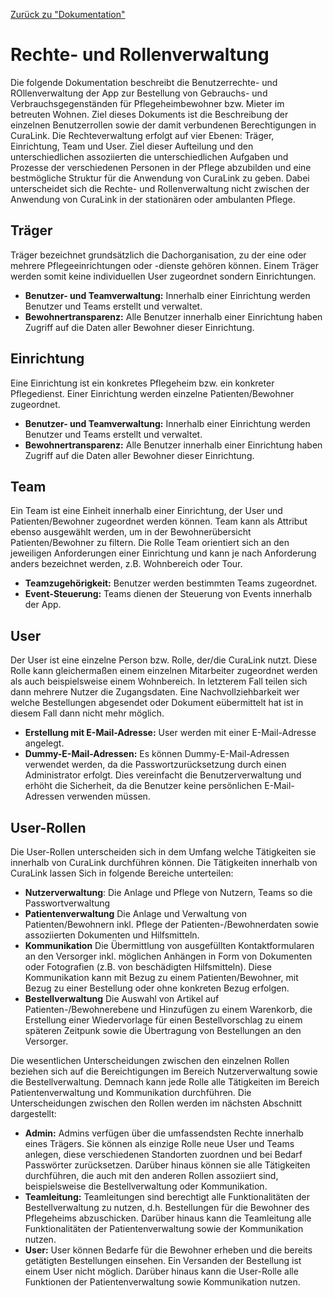 [Zurück zu "Dokumentation"](README.md)

# Rechte- und Rollenverwaltung
Die folgende Dokumentation beschreibt die Benutzerrechte- und ROllenverwaltung der App zur Bestellung von Gebrauchs- und Verbrauchsgegenständen für Pflegeheimbewohner bzw. Mieter im betreuten Wohnen. Ziel dieses Dokuments ist die Beschreibung der einzelnen Benutzerrollen sowie der damit verbundenen Berechtigungen in CuraLink. Die Rechteverwaltung erfolgt auf vier Ebenen: Träger, Einrichtung, Team und User. Ziel dieser Aufteilung und den unterschiedlichen assoziierten die unterschiedlichen Aufgaben und Prozesse der verschiedenen Personen in der Pflege abzubilden und eine bestmögliche Struktur für die Anwendung von CuraLink zu geben. Dabei unterscheidet sich die Rechte- und Rollenverwaltung nicht zwischen der Anwendung von CuraLink in der stationären oder ambulanten Pflege. 

## Träger
Träger bezeichnet grundsätzlich die Dachorganisation, zu der eine oder mehrere Pflegeeinrichtungen oder -dienste gehören können. Einem Träger werden somit keine individuellen User zugeordnet sondern Einrichtungen.  
* **Benutzer- und Teamverwaltung:** Innerhalb einer Einrichtung werden Benutzer und Teams erstellt und verwaltet.
* **Bewohnertransparenz:** Alle Benutzer innerhalb einer Einrichtung haben Zugriff auf die Daten aller Bewohner dieser Einrichtung.

## Einrichtung
Eine Einrichtung ist ein konkretes Pflegeheim bzw. ein konkreter Pflegedienst. Einer Einrichtung werden einzelne Patienten/Bewohner zugeordnet.  
* **Benutzer- und Teamverwaltung:** Innerhalb einer Einrichtung werden Benutzer und Teams erstellt und verwaltet.
* **Bewohnertransparenz:** Alle Benutzer innerhalb einer Einrichtung haben Zugriff auf die Daten aller Bewohner dieser Einrichtung.

## Team
Ein Team ist eine Einheit innerhalb einer Einrichtung, der User und Patienten/Bewohner zugeordnet werden können. Team kann als Attribut ebenso ausgewählt werden, um in der Bewohnerübersicht Patienten/Bewohner zu filtern. Die Rolle Team orientiert sich an den jeweiligen Anforderungen einer Einrichtung und kann je nach Anforderung anders bezeichnet werden, z.B. Wohnbereich oder Tour.  
* **Teamzugehörigkeit:** Benutzer werden bestimmten Teams zugeordnet.
* **Event-Steuerung:** Teams dienen der Steuerung von Events innerhalb der App.

## User
Der User ist eine einzelne Person bzw. Rolle, der/die CuraLink nutzt. Diese Rolle kann gleichermaßen einem einzelnen Mitarbeiter zugeordnet werden als auch beispielsweise einem Wohnbereich. In letzterem Fall teilen sich dann mehrere Nutzer die Zugangsdaten. Eine Nachvollziehbarkeit wer welche Bestellungen abgesendet oder Dokument eübermittelt hat ist in diesem Fall dann nicht mehr möglich.
- **Erstellung mit E-Mail-Adresse:** User werden mit einer E-Mail-Adresse angelegt.
- **Dummy-E-Mail-Adressen:** Es können Dummy-E-Mail-Adressen verwendet werden, da die Passwortzurücksetzung durch einen Administrator erfolgt. Dies vereinfacht die Benutzerverwaltung und erhöht die Sicherheit, da die Benutzer keine persönlichen E-Mail-Adressen verwenden müssen.

## User-Rollen
Die User-Rollen unterscheiden sich in dem Umfang welche Tätigkeiten sie innerhalb von CuraLink durchführen können. Die Tätigkeiten innerhalb von CuraLink lassen Sich in folgende Bereiche unterteilen: 
* **Nutzerverwaltung**: Die Anlage und Pflege von Nutzern, Teams so die Passwortverwaltung
* **Patientenverwaltung** Die Anlage und Verwaltung von Patienten/Bewohnern inkl. Pflege der Patienten-/Bewohnerdaten sowie assoziierten Dokumenten und Hilfsmitteln.
* **Kommunikation** Die Übermittlung von ausgefüllten Kontaktformularen an den Versorger inkl. möglichen Anhängen in Form von Dokumenten oder Fotografien (z.B. von beschädigten Hilfsmitteln). Diese Kommunikation kann mit Bezug zu einem Patienten/Bewohner, mit Bezug zu einer Bestellung oder ohne konkreten Bezug erfolgen. 
* **Bestellverwaltung** Die Auswahl von Artikel auf Patienten-/Bewohnerebene und Hinzufügen zu einem Warenkorb, die Erstellung einer Wiedervorlage für einen Bestellvorschlag zu einem späteren Zeitpunk sowie die Übertragung von Bestellungen an den Versorger.

Die wesentlichen Unterscheidungen zwischen den einzelnen Rollen beziehen sich auf die Bereichtigungen im Bereich Nutzerverwaltung sowie die Bestellverwaltung. 
Demnach kann jede Rolle alle Tätigkeiten im Bereich Patientenverwaltung und Kommunikation durchführen. Die Unterscheidungen zwischen den Rollen werden im nächsten Abschnitt dargestellt:  

* **Admin:** Admins verfügen über die umfassendsten Rechte innerhalb eines Trägers. Sie können als einzige Rolle neue User und Teams anlegen, diese verschiedenen Standorten zuordnen und bei Bedarf Passwörter zurücksetzen. Darüber hinaus können sie alle Tätigkeiten durchführen, die auch mit den anderen Rollen assoziiert sind, beispielsweise die Bestellverwaltung oder Kommunikation. 
* **Teamleitung:** Teamleitungen sind berechtigt alle Funktionalitäten der Bestellverwaltung zu nutzen, d.h. Bestellungen für die Bewohner des Pflegeheims abzuschicken. Darüber hinaus kann die Teamleitung alle Funktionalitäten der Patientenverwaltung sowie der Kommunikation nutzen. 
* **User:** User können Bedarfe für die Bewohner erheben und die bereits getätigten Bestellungen einsehen. Ein Versanden der Bestellung ist einem User nicht möglich. Darüber hinaus kann die User-Rolle alle Funktionen der Patientenverwaltung sowie Kommunikation nutzen. 
